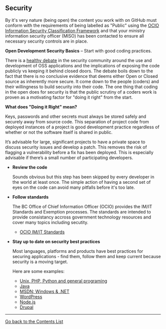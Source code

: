 
## Security

By it's very nature (being open) the content you work with on GitHub must conform with the requirements of being labelled as "Public" using the [OCIO Information Security Classification Framework](http://www.cio.gov.bc.ca/cio/informationsecurity/classification/information_security_classification_framework.page) and that your ministry information security officer (MISO) has been contacted to ensure all necessary security controls are in place.

**Open Development Security Basics** – Start with good coding practices.

There is a [healthy debate](http://www.dwheeler.com/secure-programs/Secure-Programs-HOWTO/open-source-security.html) in the security community around the use and development of OSS applications and the implications of exposing the code publicly vs keeping it behind closed doors. The debate boils down to the fact that there is no conclusive evidence that deems either Open or Closed source as inherently more secure. It come down to the people (coders) and their willingness to build security into their code. The one thing that coding in the open does for security is that the public scrutiny of a coders work is proven as a motivating factor for "doing it right" from the start.

**What does "Doing it Right" mean?**

Keys, passwords and other secrets must always be stored safely and securely away from source code. This separation of project code from deployed instances of a project is good development practice regardless of whether or not the software itself is shared in public.

It’s advisable for large, significant projects to have a private space to discuss security issues and develop a patch. This removes the risk of flagging a vulnerability before a fix has been deployed. This is especially advisable if there’s a small number of participating developers.

- **Review the code**
	
	Sounds obvious but this step has been skipped by every developer in the world at least once. The simple action of having a second set of eyes on the code can avoid many pitfalls before it's too late.
- **Follow standards**

    The BC Office of Chief Information Officer (OCIO) provides the IM/IT Standards and Exemption processes. The standards are intended to provide consistancy accross government technology resources and cover many topics including secutity.
    - [OCIO IM/IT Standards](http://www2.gov.bc.ca/gov/content/governments/services-for-government/information-technology/standards)
    
- **Stay up to date on security best practices**

	Most languages, platforms and products have best practices for securing applications - find them, follow them and keep current because security is a moving target.
	
	Here are some examples:
	- [Unix, PHP, Python and general programing](http://www.dwheeler.com/secure-programs/Secure-Programs-HOWTO/index.html)
	- [Java](https://www.java.com/en/security/developer-info.jsp)
	- <a href="https://msdn.microsoft.com/en-us/library/zdh19h94(v=vs.140).aspx">MSDN: Windows & .NET</a>
	- [WordPress](http://stevegrunwell.github.io/wordpress-security-basics/#/)
	- [Node.js](http://blog.risingstack.com/node-js-security-tips/)
	- [Drupal](https://www.drupal.org/writing-secure-code)




----------

[Go back to the Contents List](README.md)



